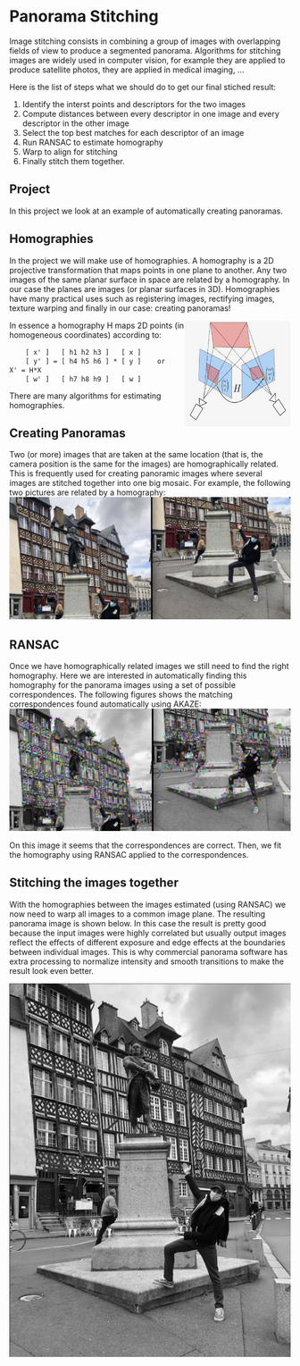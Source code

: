 # Panorama Stitching

Image stitching consists in combining a group of images with overlapping fields of view to produce a segmented panorama. Algorithms for stitching images are widely used in computer vision, for example they are applied to produce satellite photos, they are applied in medical imaging, ...

Here is the list of steps what we should do to get our final stiched result:
1. Identify the interst points and descriptors for the two images
2. Compute distances between every descriptor in one image and every descriptor in the other image
3. Select the top best matches for each descriptor of an image
4. Run RANSAC to estimate homography
5. Warp to align for stitching
6. Finally stitch them together.



## Project
In this project we look at an example of automatically creating panoramas.


## Homographies
In the project we will make use of homographies. A homography is a 2D projective transformation that maps points in one plane to another. Any two images of the same planar surface in space are related by a homography. In our case the planes are images (or planar surfaces in 3D). Homographies have many practical uses such as registering images, rectifying images, texture warping and finally in our case: creating panoramas! 
 
<img align="right" width="190" height="190" src="homography_illustration1.jpeg">
In essence a homography H maps 2D points (in homogeneous coordinates) according to:

        [ x' ]   [ h1 h2 h3 ]   [ x ]
        [ y' ] = [ h4 h5 h6 ] * [ y ]    or    X' = H*X  
        [ w' ]   [ h7 h8 h9 ]   [ w ]

There are many algorithms for estimating homographies.



## Creating Panoramas
Two (or more) images that are taken at the same location (that is, the camera position is the same for the images) are homographically related. This is frequently used for creating panoramic images where several images are stitched together into one big mosaic. For example, the following two pictures are related by a homography:
![input.png](input.png)



## RANSAC
Once we have homographically related images we still need to find the right homography.
Here we are interested in automatically finding this homography for the panorama images using a set of possible correspondences. The following figures shows the matching correspondences found automatically using AKAZE:
![res1.png](res1.png)

On this image it seems that the correspondences are correct.
Then, we fit the homography using RANSAC applied to the correspondences.



## Stitching the images together
With the homographies between the images estimated (using RANSAC) we now need to warp all images to a common image plane. The resulting panorama image is shown below. In this case the result is pretty good because the input images were highly correlated but usually output images reflect the effects of different exposure and edge effects at the boundaries between individual images. This is why commercial panorama software has extra processing to normalize intensity and smooth transitions to make the result look even better.
<p align="center">
  <img src="panorama.jpeg">
</p>

